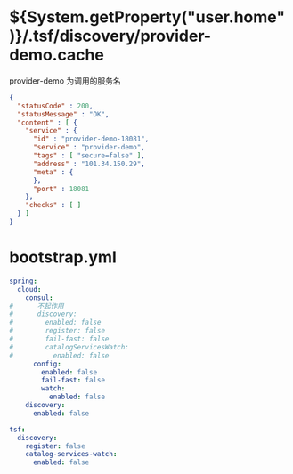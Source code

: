 
# ${System.getProperty("user.home")}/.tsf/discovery/provider-demo.cache
provider-demo 为调用的服务名

```json
{
  "statusCode" : 200,
  "statusMessage" : "OK",
  "content" : [ {
    "service" : {
      "id" : "provider-demo-18081",
      "service" : "provider-demo",
      "tags" : [ "secure=false" ],
      "address" : "101.34.150.29",
      "meta" : {
      },
      "port" : 18081
    },
    "checks" : [ ]
  } ]
}
```

# bootstrap.yml

```yaml
spring:
  cloud:
    consul:
#      不起作用
#      discovery:
#        enabled: false
#        register: false
#        fail-fast: false
#        catalogServicesWatch:
#          enabled: false
      config:
        enabled: false
        fail-fast: false
        watch:
          enabled: false
    discovery:
      enabled: false

tsf:
  discovery:
    register: false
    catalog-services-watch:
      enabled: false
```
